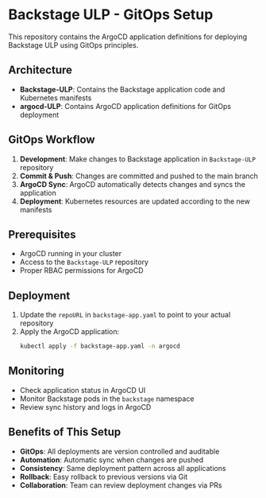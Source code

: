 # Backstage ULP - GitOps Setup

This repository contains the ArgoCD application definitions for deploying Backstage ULP using GitOps principles.

## Architecture

- **Backstage-ULP**: Contains the Backstage application code and Kubernetes manifests
- **argocd-ULP**: Contains ArgoCD application definitions for GitOps deployment

## GitOps Workflow

1. **Development**: Make changes to Backstage application in `Backstage-ULP` repository
2. **Commit & Push**: Changes are committed and pushed to the main branch
3. **ArgoCD Sync**: ArgoCD automatically detects changes and syncs the application
4. **Deployment**: Kubernetes resources are updated according to the new manifests

## Prerequisites

- ArgoCD running in your cluster
- Access to the `Backstage-ULP` repository
- Proper RBAC permissions for ArgoCD

## Deployment

1. Update the `repoURL` in `backstage-app.yaml` to point to your actual repository
2. Apply the ArgoCD application:
   ```bash
   kubectl apply -f backstage-app.yaml -n argocd
   ```

## Monitoring

- Check application status in ArgoCD UI
- Monitor Backstage pods in the `backstage` namespace
- Review sync history and logs in ArgoCD

## Benefits of This Setup

- **GitOps**: All deployments are version controlled and auditable
- **Automation**: Automatic sync when changes are pushed
- **Consistency**: Same deployment pattern across all applications
- **Rollback**: Easy rollback to previous versions via Git
- **Collaboration**: Team can review deployment changes via PRs
